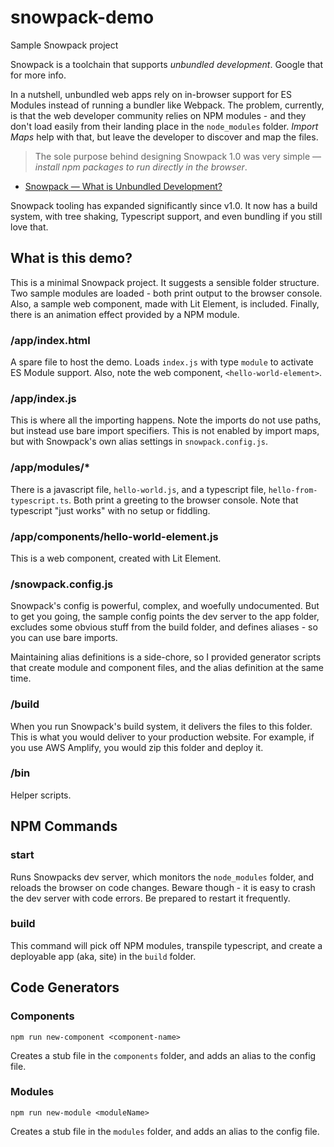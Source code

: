 # snowpack-demo

Sample Snowpack project

Snowpack is a toolchain that supports _unbundled development_. Google that for 
more info. 

In a nutshell, unbundled web apps rely on in-browser support for 
ES Modules instead of running a bundler like Webpack. The problem, currently, 
is that the web developer community relies on NPM modules - and they don't load
easily from their landing place in the `node_modules` folder. _Import Maps_ 
help with that, but leave the developer to discover and map the files.

> The sole purpose behind designing Snowpack 1.0 was very simple — _install npm
packages to run directly in the browser_.

- [Snowpack — What is Unbundled Development?](https://medium.com/habilelabs/snowpack-what-is-unbundled-development-8562205d0539)

Snowpack tooling has expanded significantly since v1.0. It now has a build 
system, with tree shaking, Typescript support, and even bundling if you still
love that.

## What is this demo?

This is a minimal Snowpack project. It suggests a sensible folder structure.
Two sample modules are loaded - both print output to the browser console. Also,
a sample web component, made with Lit Element, is included. Finally, there is
an animation effect provided by a NPM module.

### /app/index.html

A spare file to host the demo. Loads `index.js` with type `module` to 
activate ES Module support. Also, note the web component, 
`<hello-world-element>`.

### /app/index.js

This is where all the importing happens. Note the imports do not use paths, but
instead use bare import specifiers. This is not enabled by import maps, but
with Snowpack's own alias settings in `snowpack.config.js`.

### /app/modules/*

There is a javascript file, `hello-world.js`, and a typescript file, 
`hello-from-typescript.ts`. Both print a greeting to the browser console. Note
that typescript "just works" with no setup or fiddling.

### /app/components/hello-world-element.js

This is a web component, created with Lit Element.

### /snowpack.config.js

Snowpack's config is powerful, complex, and woefully undocumented. But to get 
you going, the sample config points the dev server to the app folder, excludes
some obvious stuff from the build folder, and defines aliases - so you can use
bare imports.

Maintaining alias definitions is a side-chore, so I provided generator scripts
that create module and component files, and the alias definition at the same
time.

### /build

When you run Snowpack's build system, it delivers the files to this folder. 
This is what you would deliver to your production website. For example, if you
use AWS Amplify, you would zip this folder and deploy it.

### /bin

Helper scripts.

## NPM Commands

### start

Runs Snowpacks dev server, which monitors the `node_modules` folder, and
reloads the browser on code changes. Beware though - it is easy to crash the
dev server with code errors. Be prepared to restart it frequently.

### build

This command will pick off NPM modules, transpile typescript, and create a 
deployable app (aka, site) in the `build` folder.

## Code Generators

### Components

    npm run new-component <component-name>

Creates a stub file in the `components` folder, and adds an alias to the 
config file.

### Modules

    npm run new-module <moduleName>

Creates a stub file in the `modules` folder, and adds an alias to the 
config file.


